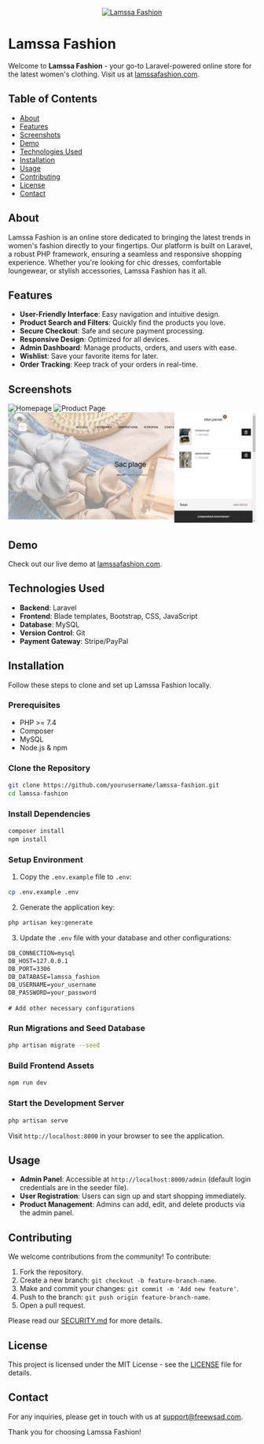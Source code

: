 <p align="center"><a href="https://lamssafashion.com" target="_blank">
    <img src="https://lamssafashion.com/assets/imgs/rounded-logo.png" width="400" alt="Lamssa Fashion"></a>
</p>

# Lamssa Fashion

Welcome to **Lamssa Fashion** - your go-to Laravel-powered online store for the latest women's clothing. Visit us at [lamssafashion.com](https://lamssafashion.com).

## Table of Contents

- [About](#about)
- [Features](#features)
- [Screenshots](#screenshots)
- [Demo](#demo)
- [Technologies Used](#technologies-used)
- [Installation](#installation)
- [Usage](#usage)
- [Contributing](#contributing)
- [License](#license)
- [Contact](#contact)

## About

Lamssa Fashion is an online store dedicated to bringing the latest trends in women's fashion directly to your fingertips. Our platform is built on Laravel, a robust PHP framework, ensuring a seamless and responsive shopping experience. Whether you're looking for chic dresses, comfortable loungewear, or stylish accessories, Lamssa Fashion has it all.

## Features

- **User-Friendly Interface**: Easy navigation and intuitive design.
- **Product Search and Filters**: Quickly find the products you love.
- **Secure Checkout**: Safe and secure payment processing.
- **Responsive Design**: Optimized for all devices.
- **Admin Dashboard**: Manage products, orders, and users with ease.
- **Wishlist**: Save your favorite items for later.
- **Order Tracking**: Keep track of your orders in real-time.

## Screenshots

![Homepage](screenshots/homepage.png)
![Product Page](screenshots/product-page.png)
![Cart](screenshots/cart.png)

## Demo

Check out our live demo at [lamssafashion.com](https://lamssafashion.com).

## Technologies Used

- **Backend**: Laravel
- **Frontend**: Blade templates, Bootstrap, CSS, JavaScript
- **Database**: MySQL
- **Version Control**: Git
- **Payment Gateway**: Stripe/PayPal

## Installation

Follow these steps to clone and set up Lamssa Fashion locally.

### Prerequisites

- PHP >= 7.4
- Composer
- MySQL
- Node.js & npm

### Clone the Repository

```bash
git clone https://github.com/yourusername/lamssa-fashion.git
cd lamssa-fashion
```

### Install Dependencies

```bash
composer install
npm install
```

### Setup Environment

1. Copy the `.env.example` file to `.env`:

```bash
cp .env.example .env
```

2. Generate the application key:

```bash
php artisan key:generate
```

3. Update the `.env` file with your database and other configurations:
```
DB_CONNECTION=mysql
DB_HOST=127.0.0.1
DB_PORT=3306
DB_DATABASE=lamssa_fashion
DB_USERNAME=your_username
DB_PASSWORD=your_password

# Add other necessary configurations
```

### Run Migrations and Seed Database

```bash
php artisan migrate --seed
```

### Build Frontend Assets

```bash
npm run dev
```

### Start the Development Server

```bash
php artisan serve
```

Visit `http://localhost:8000` in your browser to see the application.

## Usage

- **Admin Panel**: Accessible at `http://localhost:8000/admin` (default login credentials are in the seeder file).
- **User Registration**: Users can sign up and start shopping immediately.
- **Product Management**: Admins can add, edit, and delete products via the admin panel.

## Contributing

We welcome contributions from the community! To contribute:

1. Fork the repository.
2. Create a new branch: `git checkout -b feature-branch-name`.
3. Make and commit your changes: `git commit -m 'Add new feature'`.
4. Push to the branch: `git push origin feature-branch-name`.
5. Open a pull request.

Please read our [SECURITY.md](SECURITY.md) for more details.

## License

This project is licensed under the MIT License - see the [LICENSE](LICENSE) file for details.

## Contact

For any inquiries, please get in touch with us at [support@freewsad.com](mailto:support@freewsad.com).

Thank you for choosing Lamssa Fashion!
```

